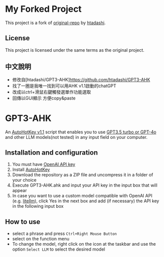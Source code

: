 # My Forked Project

This project is a fork of [original-repo]([https://github.com/original-author/original-repo](https://github.com/htadashi/GPT3-AHK)) by [htadashi](https://github.com/htadashi).

## License

This project is licensed under the same terms as the original project.

## 中文說明
- 修改自[htadashi/GPT3-AHK]https://github.com/htadashi/GPT3-AHK
- 找了一圈是我唯一找到可以用AHK v1.1啟動的chatGPT
- 改成以ctrl+滑鼠右鍵觸發選單作功能選取 
- 回傳以GUI顯示 方便copy&paste

# GPT3-AHK
An [AutoHotKey v1.1](https://www.autohotkey.com/) script that enables you to use [GPT3.5 turbo or GPT-4o](https://platform.openai.com/docs/models/gpt-3) and other LLM models(not tested) in any input field on your computer.

## Installation and configuration

1. You must have [OpenAI API key](https://help.openai.com/en/articles/4936850-where-do-i-find-my-secret-api-key) 
2. Install [AutoHotKey](https://www.autohotkey.com/)
3. Download the repository as a ZIP file and uncompress it in a folder of your choice
4. Execute GPT3-AHK.ahk and input your API key in the input box that will appear
5. In case you want to use a custom model compatible with OpenAI API (e.g. [litellm](https://github.com/BerriAI/litellm)), click Yes in the next box and add (if necessary) the API key in the following input box

## How to use

- select a phrase and press `Ctrl+Right Mouse Button`
- select on the function menu
- To change the model, right click on the icon at the taskbar and use the option `Select LLM` to select the desired model

